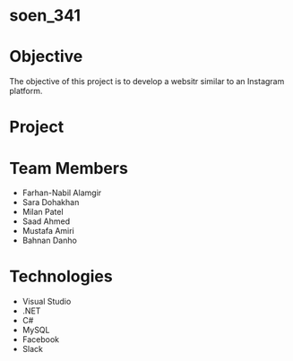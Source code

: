 # soen_341

# Objective
The objective of this project is to develop a websitr similar to an Instagram platform.

# Project

# Team Members
- Farhan-Nabil Alamgir
- Sara Dohakhan
- Milan Patel
- Saad Ahmed
- Mustafa Amiri
- Bahnan Danho

# Technologies
- Visual Studio
- .NET
- C#
- MySQL
- Facebook
- Slack
